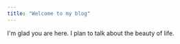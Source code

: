 ```yaml
---
title: "Welcome to my blog"
---
```


I'm glad you are here. I plan to talk about the beauty of life.
